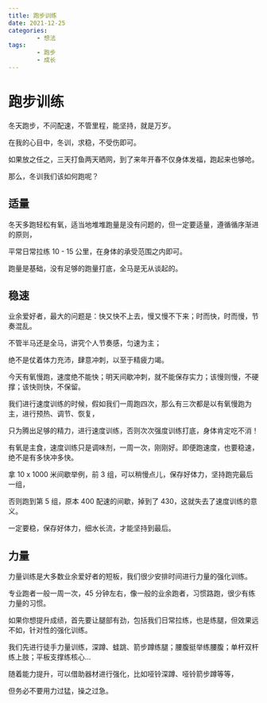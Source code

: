```yaml
---
title: 跑步训练
date: 2021-12-25
categories:
        - 想法
tags:
        - 跑步
        - 成长
---
```


# 跑步训练

冬天跑步，不问配速，不管里程，能坚持，就是万岁。

在我的心目中，冬训，求稳，不受伤即可。

如果放之任之，三天打鱼两天晒网，到了来年开春不仅身体发福，跑起来也够呛。

那么，冬训我们该如何跑呢？

## 适量

冬天多跑轻松有氧，适当地堆堆跑量是没有问题的，但一定要适量，遵循循序渐进的原则，

平常日常拉练 10 - 15 公里，在身体的承受范围之内即可。

跑量是基础，没有足够的跑量打底，全马是无从谈起的。

## 稳速

业余爱好者，最大的问题是：快又快不上去，慢又慢不下来；时而快，时而慢，节奏混乱。

不管半马还是全马，讲究个人节奏感，匀速为主；

绝不是仗着体力充沛，肆意冲刺，以至于精疲力竭。

今天有氧慢跑，速度绝不能快；明天间歇冲刺，就不能保存实力；该慢则慢，不硬撑；该快则快，不保留。

我们进行速度训练的时候，假如我们一周跑四次，那么有三次都是以有氧慢跑为主，进行预热、调节、恢复，

只为腾出足够的精力，进行速度训练，否则次次强度训练打底，身体肯定吃不消！

有氧是主食，速度训练只是调味剂，一周一次，刚刚好。即便跑速度，也要稳速，绝不是有多快冲多快。

拿 10 x 1000 米间歇举例，前 3 组，可以稍慢点儿，保存好体力，坚持跑完最后一组，

否则跑到第 5 组，原本 400 配速的间歇，掉到了 430，这就失去了速度训练的意义。

一定要稳，保存好体力，细水长流，才能坚持到最后。

## 力量

力量训练是大多数业余爱好者的短板，我们很少安排时间进行力量的强化训练。

专业跑者一般一周一次，45 分钟左右，像一般的业余跑者，习惯路跑，很少有练力量的习惯。

如果你想提升成绩，首先要让腿部有劲，包括我们日常拉练，也是练腿，但效果远不如，针对性的强化训练。

我们先进行徒手力量训练，深蹲、蛙跳、箭步蹲练腿；腰腹挺举练腰腹；单杆双杆练上肢；平板支撑练核心...

随着能力提升，可以借助器材进行强化，比如哑铃深蹲、哑铃箭步蹲等等，

但务必不要用力过猛，操之过急。
